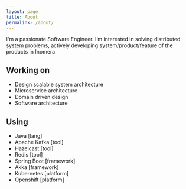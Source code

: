 ```yaml
---
layout: page
title: About
permalink: /about/
---
```


I'm a passionate Software Engineer. I’m interested in solving distributed system problems, actively developing system/product/feature of the products in Inomera.

## Working on

- Design scalable system architecture
- Microservice architecture
- Domain driven design
- Software architecture
## Using 
- Java [lang]
- Apache Kafka [tool]
- Hazelcast [tool]
- Redis [tool]
- Spring Boot [framework]
- Akka [framework]
- Kubernetes [platform]
- Openshift [platform]

